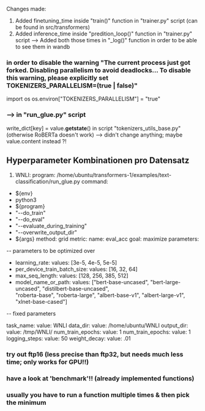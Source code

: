 Changes made:

1) Added finetuning_time inside "train()" function in "trainer.py" script (can be found in src/transformers)
2) Added inference_time inside "predition_loop()" function in "trainer.py" script
--> Added both those times in "_log()" function in order to be able to see them in wandb

### in order to disable the warning "The current process just got forked. Disabling parallelism to avoid deadlocks... To disable this warning, please explicitly set TOKENIZERS_PARALLELISM=(true | false)"
import os
os.environ["TOKENIZERS_PARALLELISM"] = "true"
### --> in "run_glue.py" script

write_dict[key] = value.__getstate__() in script "tokenizers_utils_base.py" (otherwise RoBERTa doesn't work)
--> didn't change anything; maybe value.content instead ?!

## Hyperparameter Kombinationen pro Datensatz

1) WNLI:
  program: /home/ubuntu/transformers-1/examples/text-classification/run_glue.py
command:
  - ${env}
  - python3
  - ${program}
  - "--do_train" 
  - "--do_eval" 
  - "--evaluate_during_training" 
  - "--overwrite_output_dir"
  - ${args}
method: grid
metric:
  name: eval_acc
  goal: maximize
parameters:
  
  -- parameters to be optimized over
  
  - learning_rate:
      values: [3e-5, 4e-5, 5e-5]
  - per_device_train_batch_size:
      values: [16, 32, 64]
  - max_seq_length:
      values: [128, 256, 385, 512]
  - model_name_or_path:
      values: ["bert-base-uncased", "bert-large-uncased", 
      "distilbert-base-uncased",  
      "roberta-base", "roberta-large",
      "albert-base-v1", "albert-large-v1",
      "xlnet-base-cased"]
  
  -- fixed parameters
  
  task_name: 
    value: WNLI
  data_dir: 
    value: /home/ubuntu/WNLI 
  output_dir: 
    value: /tmp/WNLI/
  num_train_epochs:
    value: 1
  num_train_epochs:
    value: 1
  logging_steps:
    value: 50
  weight_decay:
    value: .01
    
    
### try out ftp16 (less precise than ftp32, but needs much less time; only works for GPU!!)

### have a look at 'benchmark'!! (already implemented functions)
### usually you have to run a function multiple times & then pick the minimum

